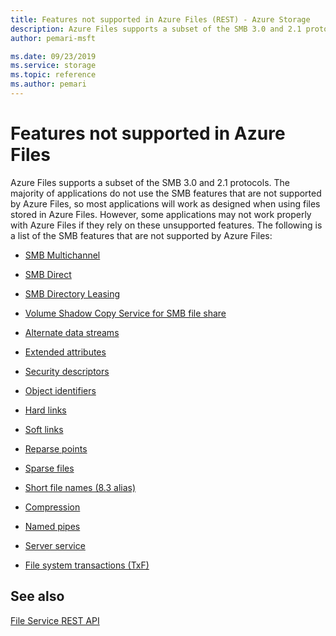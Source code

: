 ```yaml
---
title: Features not supported in Azure Files (REST) - Azure Storage
description: Azure Files supports a subset of the SMB 3.0 and 2.1 protocols. The majority of applications do not use the SMB features that are not supported by Azure Files, so most applications will work as designed when using files stored in Azure Files. However, some applications may not work properly with Azure Files if they rely on these unsupported features. 
author: pemari-msft

ms.date: 09/23/2019
ms.service: storage
ms.topic: reference
ms.author: pemari
---
```


# Features not supported in Azure Files

Azure Files supports a subset of the SMB 3.0 and 2.1 protocols. The majority of applications do not use the SMB features that are not supported by Azure Files, so most applications will work as designed when using files stored in Azure Files. However, some applications may not work properly with Azure Files if they rely on these unsupported features. The following is a list of the SMB features that are not supported by Azure Files:  
  
- [SMB Multichannel](https://blogs.technet.com/b/josebda/archive/2012/05/13/the-basics-of-smb-multichannel-a-feature-of-windows-server-2012-and-smb-3-0.aspx) 
  
- [SMB Direct](https://technet.microsoft.com/library/jj134210.aspx)  
  
- [SMB Directory Leasing](https://technet.microsoft.com/library/hh831795.aspx)  
  
- [Volume Shadow Copy Service for SMB file share](https://blogs.technet.com/b/clausjor/archive/2012/06/14/vss-for-smb-file-shares.aspx)  
  
- [Alternate data streams](https://msdn.microsoft.com/library/windows/desktop/aa364404\(v=vs.85\).aspx)  
  
- [Extended attributes](https://en.wikipedia.org/wiki/Extended_file_attributes)  
  
- [Security descriptors](https://msdn.microsoft.com/library/windows/hardware/ff556612\(v=vs.85\).aspx)  
  
- [Object identifiers](https://msdn.microsoft.com/library/windows/desktop/aa363997\(v=vs.85\).aspx)  
  
- [Hard links](https://msdn.microsoft.com/library/windows/desktop/aa365006\(v=vs.85\).aspx)  
  
- [Soft links](https://msdn.microsoft.com/library/windows/desktop/aa363878\(v=vs.85\).aspx)  
  
- [Reparse points](https://msdn.microsoft.com/library/windows/desktop/aa365503\(v=vs.85\).aspx)  
  
- [Sparse files](https://msdn.microsoft.com/library/windows/desktop/aa365564\(v=vs.85\).aspx)  
  
- [Short file names (8.3 alias)](https://support.microsoft.com/kb/142982)  
  
- [Compression](https://msdn.microsoft.com/library/windows/desktop/aa364592\(v=vs.85\).aspx)  
  
- [Named pipes](https://msdn.microsoft.com/library/windows/desktop/aa365590\(v=vs.85\).aspx)  
  
- [Server service](https://technet.microsoft.com/library/cc958790.aspx)  
  
- [File system transactions (TxF)](https://msdn.microsoft.com/magazine/cc163388.aspx)  
  
## See also

 [File Service REST API](File-Service-REST-API.md)
